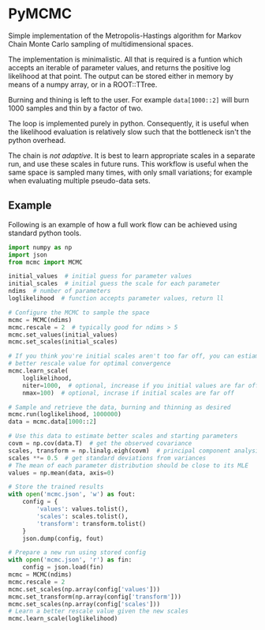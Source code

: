 # PyMCMC #

Simple implementation of the Metropolis-Hastings algorithm for Markov Chain Monte Carlo sampling of multidimensional spaces.

The implementation is minimalistic. All that is required is a funtion which accepts an iterable of parameter values, and returns the positive log likelihood at that point. The output can be stored either in memory by means of a numpy array, or in a ROOT::TTree.

Burning and thining is left to the user. For example `data[1000::2]` will burn 1000 samples and thin by a factor of two.

The loop is implemented purely in python. Consequently, it is useful when the likelihood evaluation is relatively slow such that the bottleneck isn't the python overhead.

The chain is *not adaptive*. It is best to learn appropriate scales in a separate run, and use these scales in future runs. This workflow is useful when the same space is sampled many times, with only small variations; for example when evaluating multiple pseudo-data sets.

## Example ##

Following is an example of how a full work flow can be achieved using standard python tools.

```python
import numpy as np
import json
from mcmc import MCMC

initial_values  # initial guess for parameter values
initial_scales  # initial guess the scale for each parameter
ndims  # number of parameters
loglikelihood  # function accepts parameter values, return ll

# Configure the MCMC to sample the space
mcmc = MCMC(ndims)
mcmc.rescale = 2  # typically good for ndims > 5
mcmc.set_values(initial_values)
mcmc.set_scales(initial_scales)

# If you think you're initial scales aren't too far off, you can estiamte a
# better rescale value for optimal convergence
mcmc.learn_scale(
    loglikelihood,
    niter=1000,  # optional, increase if you initial values are far off
    nmax=100)  # optional, incrase if initial scales are far off

# Sample and retrieve the data, burning and thinning as desired
mcmc.run(loglikelihood, 1000000)
data = mcmc.data[1000::2]

# Use this data to estimate better scales and starting parameters
covm = np.cov(data.T)  # get the observed covariance
scales, transform = np.linalg.eigh(covm)  # principal component analysis
scales **= 0.5  # get standard deviations from variances
# The mean of each parameter distribution should be close to its MLE
values = np.mean(data, axis=0)

# Store the trained results
with open('mcmc.json', 'w') as fout:
    config = {
        'values': values.tolist(),
        'scales': scales.tolist(),
        'transform': transform.tolist()
    }
    json.dump(config, fout)

# Prepare a new run using stored config
with open('mcmc.json', 'r') as fin:
    config = json.load(fin)
mcmc = MCMC(ndims)
mcmc.rescale = 2
mcmc.set_scales(np.array(config['values']))
mcmc.set_transform(np.array(config['transform']))
mcmc.set_scales(np.array(config['scales']))
# Learn a better rescale value given the new scales
mcmc.learn_scale(loglikelihood)
```

